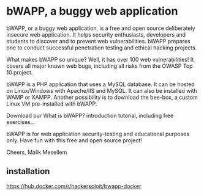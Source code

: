 # bWAPP, a buggy web application

bWAPP, or a buggy web application, is a free and open source deliberately insecure web application.
It helps security enthusiasts, developers and students to discover and to prevent web vulnerabilities.
bWAPP prepares one to conduct successful penetration testing and ethical hacking projects.

What makes bWAPP so unique? Well, it has over 100 web vulnerabilities!
It covers all major known web bugs, including all risks from the OWASP Top 10 project.

bWAPP is a PHP application that uses a MySQL database. It can be hosted on Linux/Windows with Apache/IIS and MySQL. It can also be installed with WAMP or XAMPP.
Another possibility is to download the bee-box, a custom Linux VM pre-installed with bWAPP.

Download our What is bWAPP? introduction tutorial, including free exercises...

bWAPP is for web application security-testing and educational purposes only.
Have fun with this free and open source project!

Cheers, Malik Mesellem

## installation

https://hub.docker.com/r/hackersploit/bwapp-docker